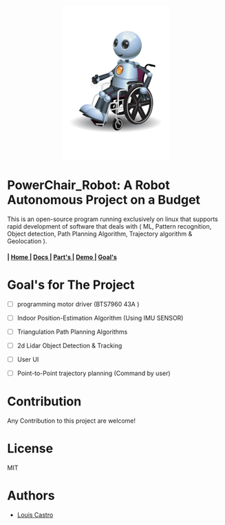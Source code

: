 
<p align="center">
   <img src="https://github.com/The-GUY-2024/PowerChair_Robot/blob/main/src/RBTchair.jpg" width="250"  />
</p>


# PowerChair_Robot: A Robot Autonomous Project on a Budget



This is an open-source program running exclusively on linux that supports rapid development of software that deals with ( ML, Pattern recognition, Object detection, Path Planning Algorithm, Trajectory algorithm & Geolocation ). 


<h4>
   | <a href="https://github.com/The-GUY-2024/PowerChair_Robot"> Home </a> |
  <a href=""> Docs </a> |
  <a href="https://github.com/The-GUY-2024/PowerChair_Robot/tree/main/Parts"> Part's </a> |
  <a href="https://github.com/The-GUY-2024/PowerChair_Robot/tree/main/Demo"> Demo </a> |
  <a href="https://github.com/The-GUY-2024/PowerChair_Robot/blob/main/README.md#goals-for-the-project"> Goal's </a>
</h4>



# Goal's for The Project
- [ ] programming motor driver (BTS7960 43A ) 
- [ ] Indoor Position-Estimation Algorithm (Using IMU SENSOR)
- [ ] Triangulation Path Planning Algorithms
- [ ] 2d Lidar Object Detection & Tracking
- [ ] User UI  
- [ ] Point-to-Point trajectory planning (Command by user)


# Contribution

Any Contribution to this project are welcome!


# License

MIT



# Authors

- [ Louis Castro](https://github.com/The-GUY-2024) 
